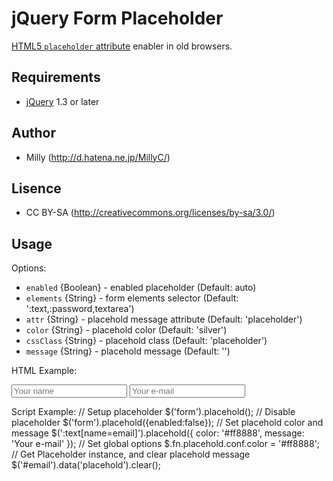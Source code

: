 # jQuery Form Placeholder
[HTML5 `placeholder` attribute](http://www.w3.org/TR/html5/common-input-element-attributes.html#the-placeholder-attribute) enabler in old browsers.

## Requirements
* [jQuery](http://jquery.com) 1.3 or later

## Author
* Milly (http://d.hatena.ne.jp/MillyC/)

## Lisence
* CC BY-SA (http://creativecommons.org/licenses/by-sa/3.0/)

## Usage

Options:
* `enabled`  {Boolean} - enabled placeholder (Default: auto)
* `elements` {String}  - form elements selector (Default: ':text,:password,textarea')
* `attr`     {String}  - placehold message attribute (Default: 'placeholder')
* `color`    {String}  - placehold color (Default: 'silver')
* `cssClass` {String}  - placehold class (Default: 'placeholder')
* `message`  {String}  - placehold message (Default: '')

HTML Example:
	<form>
	  <input type="text" name="name" placeholder="Your name" />
	  <input type="text" name="email" placeholder="Your e-mail" />
	</form>

Script Example:
	// Setup placeholder
	$('form').placehold();
	// Disable placeholder
	$('form').placehold({enabled:false});
	// Set placehold color and message
	$(':text[name=email]').placehold({ color: '#ff8888', message: 'Your e-mail' });
	// Set global options
	$.fn.placehold.conf.color = '#ff8888';
	// Get Placeholder instance, and clear placehold message
	$('#email').data('placehold').clear();
